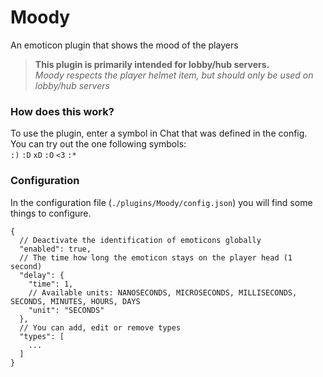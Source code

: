 # Moody

An emoticon plugin that shows the mood of the players

> **This plugin is primarily intended for lobby/hub servers.**  
> _Moody respects the player helmet item, but should only be used on lobby/hub servers_

### How does this work?

To use the plugin, enter a symbol in Chat that was defined in the config.  
You can try out the one following symbols:  
`:)` `:D` `xD` `:O` `<3` `:*`

### Configuration

In the configuration file (`./plugins/Moody/config.json`) you will find some things to configure.  
```json5
{
  // Deactivate the identification of emoticons globally
  "enabled": true,
  // The time how long the emoticon stays on the player head (1 second)
  "delay": {
    "time": 1,
    // Available units: NANOSECONDS, MICROSECONDS, MILLISECONDS, SECONDS, MINUTES, HOURS, DAYS
    "unit": "SECONDS"
  },
  // You can add, edit or remove types
  "types": [
    ...
  ]
}
```